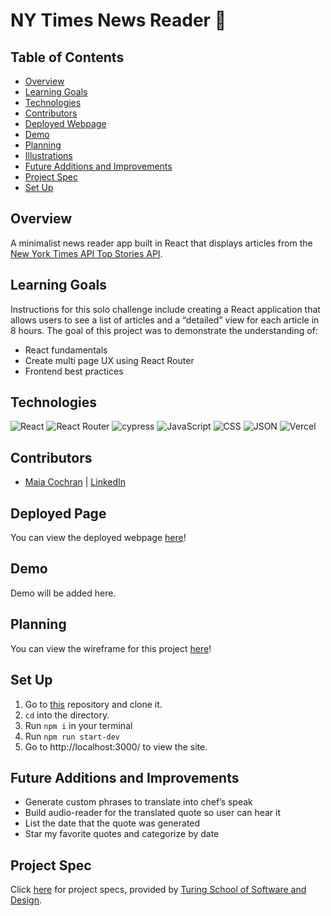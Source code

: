 # NY Times News Reader 📰

## Table of Contents
  - [Overview](#overview)
  - [Learning Goals](#learning-goals)
  - [Technologies](#technologies)
  - [Contributors](#contributors)
  - [Deployed Webpage](#deployed-page)
  - [Demo](#demo)
  - [Planning](planning)
  - [Illustrations](#illustrations)
  - [Future Additions and Improvements](#future-additions-and-improvements)
  - [Project Spec](#project-spec)
  - [Set Up](#set-up)

## Overview
A minimalist news reader app built in React that displays articles from the [New York Times API Top Stories API](https://developer.nytimes.com/docs/top-stories-product/1/overview).

## Learning Goals
Instructions for this solo challenge include creating a React application that allows users to see a list of articles and a “detailed” view for each article in 8 hours. The goal of this project was to demonstrate the understanding of:

- React fundamentals
- Create multi page UX using React Router
- Frontend best practices

## Technologies
![React](https://img.shields.io/badge/react-%2320232a.svg?style=for-the-badge&logo=react&logoColor=%2361DAFB)
![React Router](https://img.shields.io/badge/React_Router-CA4245?style=for-the-badge&logo=react-router&logoColor=white)
![cypress](https://img.shields.io/badge/-cypress-%23E5E5E5?style=for-the-badge&logo=cypress&logoColor=058a5e)
![JavaScript](https://img.shields.io/badge/JavaScript-323330?style=for-the-badge&logo=javascript&logoColor=F7DF1E)
![CSS](https://img.shields.io/badge/CSS3-1572B6?style=for-the-badge&logo=css3&logoColor=white)
![JSON](https://img.shields.io/badge/json-5E5C5C?style=for-the-badge&logo=json&logoColor=white)
![Vercel](https://user-images.githubusercontent.com/101746747/188785090-4abee495-4f46-4dba-b554-e16ded576297.png)

## Contributors
- [Maia Cochran](https://github.com/Maia-Cochran) | [LinkedIn](https://www.linkedin.com/in/maiaecochran/)

## Deployed Page
You can view the deployed webpage [here](https://ny-times-lac.vercel.app/)!

## Demo
Demo will be added here. 

## Planning
You can view the wireframe for this project [here](https://www.figma.com/file/cDBE6ObXoTOLudLYS6Yfpv/NY-Times?node-id=0%3A1)!

## Set Up
1. Go to [this](https://github.com/Maia-Cochran/ny-times) repository and clone it. 
2. `cd` into the directory.
3. Run `npm i` in your terminal
4. Run `npm run start-dev`
6. Go to http://localhost:3000/ to view the site.

## Future Additions and Improvements
- Generate custom phrases to translate into chef’s speak
- Build audio-reader for the translated quote so user can hear it
- List the date that the quote was generated
- Star my favorite quotes and categorize by date

## Project Spec
Click [here](https://mod4.turing.edu/projects/take_home/take_home_fe) for project specs, provided by [Turing School of Software and Design](https://turing.edu/).
